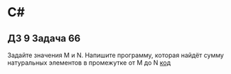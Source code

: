 # C#
## ДЗ 9 Задача 66
Задайте значения M и N. Напишите программу, которая найдёт сумму натуральных элементов в промежутке от M до N [код](Program.cs)